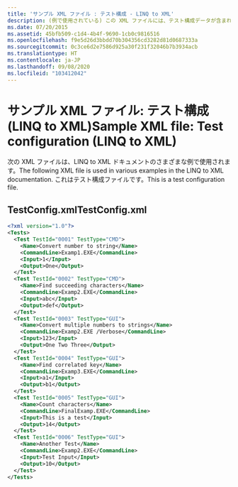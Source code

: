 ```yaml
---
title: 'サンプル XML ファイル : テスト構成 - LINQ to XML'
description: (例で使用されている) この XML ファイルには、テスト構成データが含まれています。
ms.date: 07/20/2015
ms.assetid: 45bfb509-c1d4-4b4f-9690-1cb0c9816516
ms.openlocfilehash: f9e5d26d3bbdd70b304356cd3282d81d0687333a
ms.sourcegitcommit: 0c3ce6d2e7586d925a30f231f32046b7b3934acb
ms.translationtype: HT
ms.contentlocale: ja-JP
ms.lasthandoff: 09/08/2020
ms.locfileid: "103412042"
---
```

# <a name="sample-xml-file-test-configuration-linq-to-xml"></a><span data-ttu-id="ebef3-103">サンプル XML ファイル: テスト構成 (LINQ to XML)</span><span class="sxs-lookup"><span data-stu-id="ebef3-103">Sample XML file: Test configuration (LINQ to XML)</span></span>

<span data-ttu-id="ebef3-104">次の XML ファイルは、LINQ to XML ドキュメントのさまざまな例で使用されます。</span><span class="sxs-lookup"><span data-stu-id="ebef3-104">The following XML file is used in various examples in the LINQ to XML documentation.</span></span> <span data-ttu-id="ebef3-105">これはテスト構成ファイルです。</span><span class="sxs-lookup"><span data-stu-id="ebef3-105">This is a test configuration file.</span></span>

## <a name="testconfigxml"></a><span data-ttu-id="ebef3-106">TestConfig.xml</span><span class="sxs-lookup"><span data-stu-id="ebef3-106">TestConfig.xml</span></span>

```xml
<?xml version="1.0"?>
<Tests>
  <Test TestId="0001" TestType="CMD">
    <Name>Convert number to string</Name>
    <CommandLine>Examp1.EXE</CommandLine>
    <Input>1</Input>
    <Output>One</Output>
  </Test>
  <Test TestId="0002" TestType="CMD">
    <Name>Find succeeding characters</Name>
    <CommandLine>Examp2.EXE</CommandLine>
    <Input>abc</Input>
    <Output>def</Output>
  </Test>
  <Test TestId="0003" TestType="GUI">
    <Name>Convert multiple numbers to strings</Name>
    <CommandLine>Examp2.EXE /Verbose</CommandLine>
    <Input>123</Input>
    <Output>One Two Three</Output>
  </Test>
  <Test TestId="0004" TestType="GUI">
    <Name>Find correlated key</Name>
    <CommandLine>Examp3.EXE</CommandLine>
    <Input>a1</Input>
    <Output>b1</Output>
  </Test>
  <Test TestId="0005" TestType="GUI">
    <Name>Count characters</Name>
    <CommandLine>FinalExamp.EXE</CommandLine>
    <Input>This is a test</Input>
    <Output>14</Output>
  </Test>
  <Test TestId="0006" TestType="GUI">
    <Name>Another Test</Name>
    <CommandLine>Examp2.EXE</CommandLine>
    <Input>Test Input</Input>
    <Output>10</Output>
  </Test>
</Tests>
```

